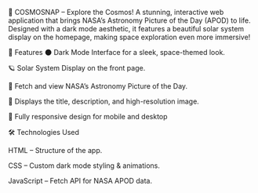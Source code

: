 🌌 COSMOSNAP – Explore the Cosmos!
A stunning, interactive web application that brings NASA’s Astronomy Picture of the Day (APOD) to life. Designed with a dark mode aesthetic, it features a beautiful solar system display on the homepage, making space exploration even more immersive!

🚀 Features
🌑 Dark Mode Interface for a sleek, space-themed look.

🪐 Solar System Display on the front page.

📅 Fetch and view NASA’s Astronomy Picture of the Day.

📝 Displays the title, description, and high-resolution image.

📱 Fully responsive design for mobile and desktop

🛠️ Technologies Used

HTML – Structure of the app.

CSS – Custom dark mode styling & animations.

JavaScript – Fetch API for NASA APOD data.
